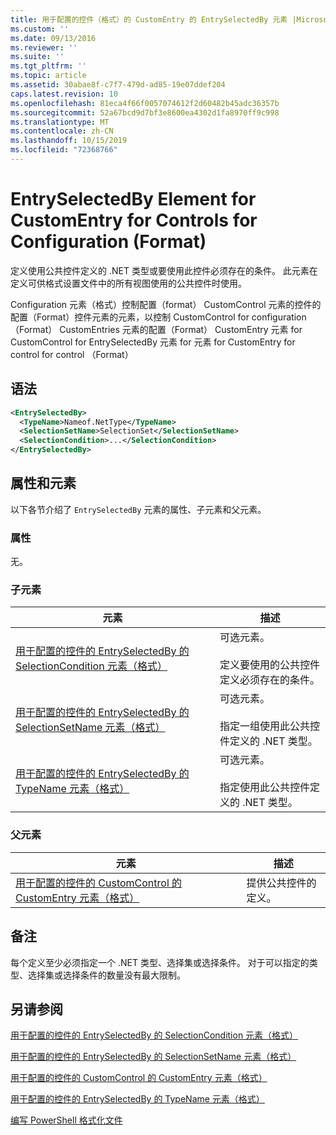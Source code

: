 ```yaml
---
title: 用于配置的控件（格式）的 CustomEntry 的 EntrySelectedBy 元素 |Microsoft Docs
ms.custom: ''
ms.date: 09/13/2016
ms.reviewer: ''
ms.suite: ''
ms.tgt_pltfrm: ''
ms.topic: article
ms.assetid: 30abae8f-c7f7-479d-ad85-19e07ddef204
caps.latest.revision: 10
ms.openlocfilehash: 81eca4f66f0057074612f2d60482b45adc36357b
ms.sourcegitcommit: 52a67bcd9d7bf3e8600ea4302d1fa8970ff9c998
ms.translationtype: MT
ms.contentlocale: zh-CN
ms.lasthandoff: 10/15/2019
ms.locfileid: "72368766"
---
```

# <a name="entryselectedby-element-for-customentry-for-controls-for-configuration-format"></a>EntrySelectedBy Element for CustomEntry for Controls for Configuration (Format)

定义使用公共控件定义的 .NET 类型或要使用此控件必须存在的条件。 此元素在定义可供格式设置文件中的所有视图使用的公共控件时使用。

Configuration 元素（格式）控制配置（format） CustomControl 元素的控件的配置（Format）控件元素的元素，以控制 CustomControl for configuration （Format） CustomEntries 元素的配置（Format） CustomEntry 元素 for CustomControl for EntrySelectedBy 元素 for 元素 for CustomEntry for control for control （Format）

## <a name="syntax"></a>语法

```xml
<EntrySelectedBy>
  <TypeName>Nameof.NetType</TypeName>
  <SelectionSetName>SelectionSet</SelectionSetName>
  <SelectionCondition>...</SelectionCondition>
</EntrySelectedBy>
```

## <a name="attributes-and-elements"></a>属性和元素

以下各节介绍了 `EntrySelectedBy` 元素的属性、子元素和父元素。

### <a name="attributes"></a>属性

无。

### <a name="child-elements"></a>子元素

|元素|描述|
|-------------|-----------------|
|[用于配置的控件的 EntrySelectedBy 的 SelectionCondition 元素（格式）](./selectioncondition-element-for-entryselectedby-for-controls-for-configuration-format.md)|可选元素。<br /><br /> 定义要使用的公共控件定义必须存在的条件。|
|[用于配置的控件的 EntrySelectedBy 的 SelectionSetName 元素（格式）](./selectionsetname-element-for-selectioncondition-for-controls-for-configuration-format.md)|可选元素。<br /><br /> 指定一组使用此公共控件定义的 .NET 类型。|
|[用于配置的控件的 EntrySelectedBy 的 TypeName 元素（格式）](./typename-element-for-entryselectedby-for-controls-for-configuration-format.md)|可选元素。<br /><br /> 指定使用此公共控件定义的 .NET 类型。|

### <a name="parent-elements"></a>父元素

|元素|描述|
|-------------|-----------------|
|[用于配置的控件的 CustomControl 的 CustomEntry 元素（格式）](./customentry-element-for-customcontrol-for-controls-for-configuration-format.md)|提供公共控件的定义。|

## <a name="remarks"></a>备注

每个定义至少必须指定一个 .NET 类型、选择集或选择条件。 对于可以指定的类型、选择集或选择条件的数量没有最大限制。

## <a name="see-also"></a>另请参阅

[用于配置的控件的 EntrySelectedBy 的 SelectionCondition 元素（格式）](./selectioncondition-element-for-entryselectedby-for-controls-for-configuration-format.md)

[用于配置的控件的 EntrySelectedBy 的 SelectionSetName 元素（格式）](./selectionsetname-element-for-selectioncondition-for-controls-for-configuration-format.md)

[用于配置的控件的 CustomControl 的 CustomEntry 元素（格式）](./customentry-element-for-customcontrol-for-controls-for-configuration-format.md)

[用于配置的控件的 EntrySelectedBy 的 TypeName 元素（格式）](./typename-element-for-selectioncondition-for-controls-for-configuration-format.md)

[编写 PowerShell 格式化文件](./writing-a-powershell-formatting-file.md)
